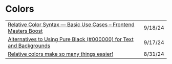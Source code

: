# Colors

|                                                                                                                                                                           |         |
| ------------------------------------------------------------------------------------------------------------------------------------------------------------------------- | ------- |
| [Relative Color Syntax — Basic Use Cases – Frontend Masters Boost](https://app.daily.dev/posts/relative-color-syntax-basic-use-cases-frontend-masters-boost-btzjof1r6)    | 9/18/24 |
| [Alternatives to Using Pure Black (#000000) for Text and Backgrounds](https://uxplanet.org/alternatives-to-using-pure-black-000000-for-text-and-backgrounds-54ef0e733cdb) | 9/17/24 |
| [Relative colors make so many things easier!](https://app.daily.dev/posts/relative-colors-make-so-many-things-easier--8bjbzflta)                                          | 8/31/24 |
